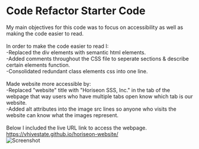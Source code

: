 # Code Refactor Starter Code
My main objectives for this code was to focus on accessibility as well as making the code easier to read. <br />
<br />
In order to make the code easier to read I: <br />
-Replaced the div elements with semantic html elements.<br />
-Added comments throughout the CSS file to seperate sections & describe certain elements function.<br />
-Consolidated redundant class elements css into one line.<br />
<br />
Made website more accessible by: <br />
-Replaced "website" title with "Horiseon SSS, Inc." in the tab of the webpage that way users who have multiple tabs open know which tab is our website. <br />
-Added alt attributes into the image src lines so anyone who visits the website can know what the images represent. <br />
<br />
Below I included the live URL link to access the webpage.
<br />
https://vhivestate.github.io/horiseon-website/ <br />
![Screenshot](./horiseon-screenshot.png)
